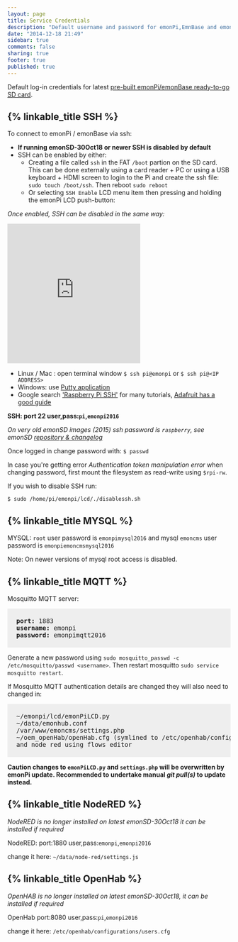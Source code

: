 ```yaml
---
layout: page
title: Service Credentials
description: "Default username and password for emonPi,EmnBase and emonSD systems"
date: "2014-12-18 21:49"
sidebar: true
comments: false
sharing: true
footer: true
published: true
---
```


Default log-in credentials for latest [pre-built emonPi/emonBase ready-to-go SD card](https://github.com/openenergymonitor/emonpi/wiki/emonSD-pre-built-SD-card-Download-&-Change-Log).

## {% linkable_title SSH %}

To connect to emonPi / emonBase via ssh:


 - **If running emonSD-30Oct18 or newer SSH is disabled by default**
 - SSH can be enabled by either:
    - Creating a file called `ssh` in the FAT `/boot` partion on the SD card. This can be done externally using a card reader + PC or using a USB keyboard + HDMI screen to login to the Pi and create the ssh file: `sudo touch /boot/ssh`. Then reboot `sudo reboot`
    - Or selecting `SSH Enable` LCD menu item then pressing and holding the emonPi LCD push-button:

*Once enabled, SSH can be disabled in the same way:*

<div class='videoWrapper'>
<iframe width="300" height="315" src="https://www.youtube.com/embed/sFwFamB-ifU" frameborder="0" allowfullscreen></iframe>
</div>

 - Linux / Mac : open terminal window `$ ssh pi@emonpi` or `$ ssh pi@<IP ADDRESS>`
 - Windows: use [Putty application](http://www.chiark.greenend.org.uk/~sgtatham/putty/download.html)
 - Google search ['Raspberry Pi SSH'](http://lmgtfy.com/?q=raspberry+pi+ssh) for many tutorials, [Adafruit has a good guide](https://learn.adafruit.com/downloads/pdf/adafruits-raspberry-pi-lesson-6-using-ssh.pdf)

**SSH: port 22 user,pass:`pi`,`emonpi2016`**

*On very old emonSD images (2015) ssh password is `raspberry`, see emonSD [repository & changelog](https://github.com/openenergymonitor/emonpi/wiki/emonSD-pre-built-SD-card-Download-&-Change-Log)*

Once logged in change password with: `$ passwd`

In case you're getting error _Authentication token manipulation error_ when changing password, first mount the filesystem as read-write using `$rpi-rw`.

If you wish to disable SSH run:

`$ sudo /home/pi/emonpi/lcd/./disablessh.sh`


## {% linkable_title MYSQL %}

MYSQL: `root` user password is `emonpimysql2016` and mysql `emoncms` user password is `emonpiemoncmsmysql2016`

Note: On newer versions of mysql root access is disabled.


## {% linkable_title MQTT %}

Mosquitto MQTT server: 

<div style="font-family:monospace; font-size:14px; background-color: #eee; padding: 20px; margin-bottom:10px">
<b>port:</b> 1883<br>
<b>username:</b> emonpi<br>
<b>password:</b> emonpimqtt2016
</div>

Generate a new password using `sudo mosquitto_passwd -c /etc/mosquitto/passwd <username>`. Then restart mosquitto `sudo service mosquitto restart`.

If Mosquitto MQTT authentication details are changed they will also need to changed in:

<pre style="font-family:monospace; font-size:14px; background-color: #eee; padding: 20px;">
~/emonpi/lcd/emonPiLCD.py
~/data/emonhub.conf
/var/www/emoncms/settings.php
~/oem_openHab/openHab.cfg (symlined to /etc/openhab/configurations/openhab.cfg)
and node red using flows editor
</pre>

**Caution changes to `emonPiLCD.py` and `settings.php` will be overwritten by emonPi update. Recommended to undertake manual *git pull(s)* to update instead.**

## {% linkable_title NodeRED %}

*NodeRED is no longer installed on latest emonSD-30Oct18 it can be installed if required*

NodeRED: port:1880 user,pass:`emonpi`,`emonpi2016`

change it here:  `~/data/node-red/settings.js`


## {% linkable_title OpenHab %}

*OpenHAB is no longer installed on latest emonSD-30Oct18, it can be installed if required*

OpenHab port:8080 user,pass:`pi`,`emonpi2016`

change it here: `/etc/openhab/configurations/users.cfg`
